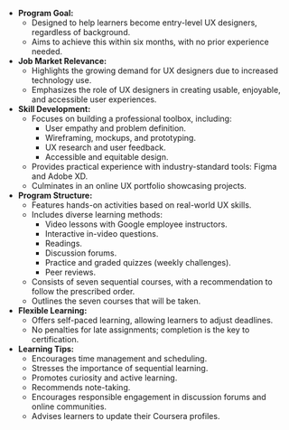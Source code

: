 - **Program Goal:**
    - Designed to help learners become entry-level UX designers, regardless of background.
    - Aims to achieve this within six months, with no prior experience needed.
- **Job Market Relevance:**
    - Highlights the growing demand for UX designers due to increased technology use.
    - Emphasizes the role of UX designers in creating usable, enjoyable, and accessible user experiences.
- **Skill Development:**
    - Focuses on building a professional toolbox, including:
        - User empathy and problem definition.
        - Wireframing, mockups, and prototyping.
        - UX research and user feedback.
        - Accessible and equitable design.
    - Provides practical experience with industry-standard tools: Figma and Adobe XD.
    - Culminates in an online UX portfolio showcasing projects.
- **Program Structure:**
    - Features hands-on activities based on real-world UX skills.
    - Includes diverse learning methods:
        - Video lessons with Google employee instructors.
        - Interactive in-video questions.
        - Readings.
        - Discussion forums.
        - Practice and graded quizzes (weekly challenges).
        - Peer reviews.
    - Consists of seven sequential courses, with a recommendation to follow the prescribed order.
    - Outlines the seven courses that will be taken.
- **Flexible Learning:**
    - Offers self-paced learning, allowing learners to adjust deadlines.
    - No penalties for late assignments; completion is the key to certification.
- **Learning Tips:**
    - Encourages time management and scheduling.
    - Stresses the importance of sequential learning.
    - Promotes curiosity and active learning.
    - Recommends note-taking.
    - Encourages responsible engagement in discussion forums and online communities.
    - Advises learners to update their Coursera profiles.
